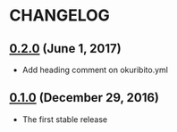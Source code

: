 # CHANGELOG
## [0.2.0](https://github.com/muramurasan/debride2okuribito/releases/tag/v0.2.0) (June 1, 2017)
* Add heading comment on okuribito.yml

## [0.1.0](https://github.com/muramurasan/debride2okuribito/releases/tag/v0.1.0) (December 29, 2016)
* The first stable release
